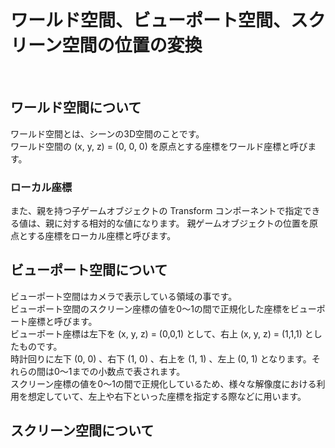 # ワールド空間、ビューポート空間、スクリーン空間の位置の変換
<br>

## ワールド空間について
ワールド空間とは、シーンの3D空間のことです。
<br>
ワールド空間の (x, y, z) = (0, 0, 0) を原点とする座標をワールド座標と呼びます。
<br>

### ローカル座標
また、親を持つ子ゲームオブジェクトの Transform コンポーネントで指定できる値は、親に対する相対的な値になります。
親ゲームオブジェクトの位置を原点とする座標をローカル座標と呼びます。
<br>

## ビューポート空間について
ビューポート空間はカメラで表示している領域の事です。
<br>
ビューポート空間のスクリーン座標の値を0～1の間で正規化した座標をビューポート座標と呼びます。
<br>
ビューポート座標は左下を (x, y, z) = (0,0,1) として、右上 (x, y, z) = (1,1,1) としたものです。
<br>
時計回りに左下 (0, 0) 、右下 (1, 0) 、右上を (1, 1) 、左上 (0, 1) となります。それらの間は0〜1までの小数点で表されます。
<br>
スクリーン座標の値を0～1の間で正規化しているため、様々な解像度における利用を想定していて、左上や右下といった座標を指定する際などに用います。
<br>

## スクリーン空間について
